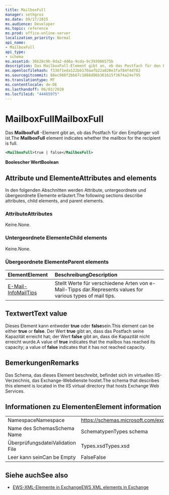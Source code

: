 ```yaml
---
title: MailboxFull
manager: sethgros
ms.date: 09/17/2015
ms.audience: Developer
ms.topic: reference
ms.prod: office-online-server
localization_priority: Normal
api_name:
- MailboxFull
api_type:
- schema
ms.assetid: 38b28c9b-9da2-4d6a-9cda-9c393986575b
description: Das MailboxFull-Element gibt an, ob das Postfach für den Empfänger voll ist.
ms.openlocfilehash: f336f1eda122bb170aafb22a028e3faf84f4d782
ms.sourcegitcommit: 88ec988f2bb67c1866d06b361615f3674a24e795
ms.translationtype: MT
ms.contentlocale: de-DE
ms.lasthandoff: 06/03/2020
ms.locfileid: "44465975"
---
```

# <a name="mailboxfull"></a><span data-ttu-id="25ab8-103">MailboxFull</span><span class="sxs-lookup"><span data-stu-id="25ab8-103">MailboxFull</span></span>

<span data-ttu-id="25ab8-104">Das **MailboxFull** -Element gibt an, ob das Postfach für den Empfänger voll ist.</span><span class="sxs-lookup"><span data-stu-id="25ab8-104">The **MailboxFull** element indicates whether the mailbox for the recipient is full.</span></span> 
  
```XML
<MailboxFull>true | false</MailboxFull>
```

<span data-ttu-id="25ab8-105">**Boolescher Wert**</span><span class="sxs-lookup"><span data-stu-id="25ab8-105">**Boolean**</span></span>

## <a name="attributes-and-elements"></a><span data-ttu-id="25ab8-106">Attribute und Elemente</span><span class="sxs-lookup"><span data-stu-id="25ab8-106">Attributes and elements</span></span>

<span data-ttu-id="25ab8-107">In den folgenden Abschnitten werden Attribute, untergeordnete und übergeordnete Elemente erläutert.</span><span class="sxs-lookup"><span data-stu-id="25ab8-107">The following sections describe attributes, child elements, and parent elements.</span></span>
  
### <a name="attributes"></a><span data-ttu-id="25ab8-108">Attribute</span><span class="sxs-lookup"><span data-stu-id="25ab8-108">Attributes</span></span>

<span data-ttu-id="25ab8-109">Keine.</span><span class="sxs-lookup"><span data-stu-id="25ab8-109">None.</span></span>
  
### <a name="child-elements"></a><span data-ttu-id="25ab8-110">Untergeordnete Elemente</span><span class="sxs-lookup"><span data-stu-id="25ab8-110">Child elements</span></span>

<span data-ttu-id="25ab8-111">Keine.</span><span class="sxs-lookup"><span data-stu-id="25ab8-111">None.</span></span>
  
### <a name="parent-elements"></a><span data-ttu-id="25ab8-112">Übergeordnete Elemente</span><span class="sxs-lookup"><span data-stu-id="25ab8-112">Parent elements</span></span>

|<span data-ttu-id="25ab8-113">**Element**</span><span class="sxs-lookup"><span data-stu-id="25ab8-113">**Element**</span></span>|<span data-ttu-id="25ab8-114">**Beschreibung**</span><span class="sxs-lookup"><span data-stu-id="25ab8-114">**Description**</span></span>|
|:-----|:-----|
|[<span data-ttu-id="25ab8-115">E-Mail-Info</span><span class="sxs-lookup"><span data-stu-id="25ab8-115">MailTips</span></span>](mailtips.md) <br/> |<span data-ttu-id="25ab8-116">Stellt Werte für verschiedene Arten von e-Mail-Tipps dar.</span><span class="sxs-lookup"><span data-stu-id="25ab8-116">Represents values for various types of mail tips.</span></span>  <br/> |
   
## <a name="text-value"></a><span data-ttu-id="25ab8-117">Textwert</span><span class="sxs-lookup"><span data-stu-id="25ab8-117">Text value</span></span>

<span data-ttu-id="25ab8-118">Dieses Element kann entweder **true** oder **false**sein.</span><span class="sxs-lookup"><span data-stu-id="25ab8-118">This element can be either **true** or **false**.</span></span> <span data-ttu-id="25ab8-119">Der Wert **true** gibt an, dass das Postfach seine Kapazität erreicht hat; der Wert **false** gibt an, dass die Kapazität nicht erreicht wurde.</span><span class="sxs-lookup"><span data-stu-id="25ab8-119">A value of **true** indicates that the mailbox has reached its capacity; a value of **false** indicates that it has not reached capacity.</span></span> 
  
## <a name="remarks"></a><span data-ttu-id="25ab8-120">Bemerkungen</span><span class="sxs-lookup"><span data-stu-id="25ab8-120">Remarks</span></span>

<span data-ttu-id="25ab8-121">Das Schema, das dieses Element beschreibt, befindet sich im virtuellen IIS-Verzeichnis, das Exchange-Webdienste hostet.</span><span class="sxs-lookup"><span data-stu-id="25ab8-121">The schema that describes this element is located in the IIS virtual directory that hosts Exchange Web Services.</span></span>
  
## <a name="element-information"></a><span data-ttu-id="25ab8-122">Informationen zu Elementen</span><span class="sxs-lookup"><span data-stu-id="25ab8-122">Element information</span></span>

|||
|:-----|:-----|
|<span data-ttu-id="25ab8-123">Namespace</span><span class="sxs-lookup"><span data-stu-id="25ab8-123">Namespace</span></span>  <br/> |https://schemas.microsoft.com/exchange/services/2006/types  <br/> |
|<span data-ttu-id="25ab8-124">Name des Schemas</span><span class="sxs-lookup"><span data-stu-id="25ab8-124">Schema Name</span></span>  <br/> |<span data-ttu-id="25ab8-125">Schematypen</span><span class="sxs-lookup"><span data-stu-id="25ab8-125">Types schema</span></span>  <br/> |
|<span data-ttu-id="25ab8-126">Überprüfungsdatei</span><span class="sxs-lookup"><span data-stu-id="25ab8-126">Validation File</span></span>  <br/> |<span data-ttu-id="25ab8-127">Types.xsd</span><span class="sxs-lookup"><span data-stu-id="25ab8-127">Types.xsd</span></span>  <br/> |
|<span data-ttu-id="25ab8-128">Leer kann sein</span><span class="sxs-lookup"><span data-stu-id="25ab8-128">Can be Empty</span></span>  <br/> |<span data-ttu-id="25ab8-129">False</span><span class="sxs-lookup"><span data-stu-id="25ab8-129">False</span></span>  <br/> |
   
## <a name="see-also"></a><span data-ttu-id="25ab8-130">Siehe auch</span><span class="sxs-lookup"><span data-stu-id="25ab8-130">See also</span></span>

- [<span data-ttu-id="25ab8-131">EWS-XML-Elemente in Exchange</span><span class="sxs-lookup"><span data-stu-id="25ab8-131">EWS XML elements in Exchange</span></span>](ews-xml-elements-in-exchange.md)

